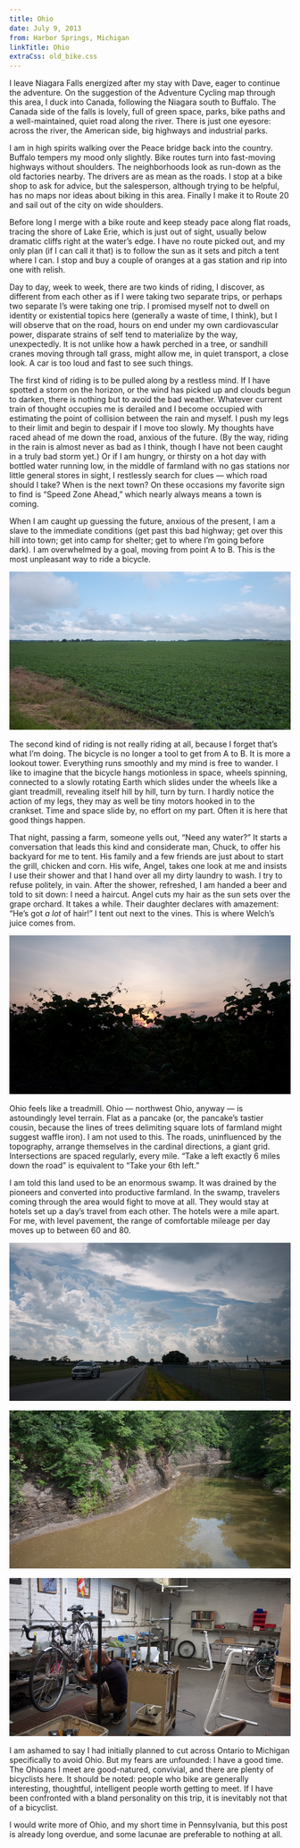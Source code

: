 ```yaml
---
title: Ohio
date: July 9, 2013
from: Harbor Springs, Michigan
linkTitle: Ohio
extraCss: old_bike.css
---
```


I leave Niagara Falls energized after my stay with Dave, eager to continue the
adventure. On the suggestion of the Adventure Cycling map through this area,
I duck into Canada, following the Niagara south to Buffalo. The Canada side of the
falls is lovely, full of green space, parks, bike paths and a well-maintained,
quiet road along the river. There is just one eyesore: across the river, the
American side, big highways and industrial parks.

I am in high spirits walking over the Peace bridge back into the country.
Buffalo tempers my mood only slightly. Bike routes turn into fast-moving
highways without shoulders. The neighborhoods look as run-down as the old
factories nearby. The drivers are as mean as the roads. I stop at a bike
shop to ask for advice, but the salesperson, although trying to be helpful, has
no maps nor ideas about biking in this area. Finally I make it to Route 20 and
sail out of the city on wide shoulders.

Before long I merge with a bike route and keep steady pace along flat roads,
tracing the shore of Lake Erie, which is just out of sight, usually below
dramatic cliffs right at the water’s edge. I have no route picked out, and my
only plan (if I can call it that) is to follow the sun as it sets and pitch a
tent where I can. I stop and buy a couple of oranges at a gas station and rip
into one with relish.

Day to day, week to week, there are two kinds of riding, I discover, as
different from each other as if I were taking two separate trips, or perhaps two
separate I’s were taking one trip. I promised myself not to dwell on identity or
existential topics here (generally a waste of time, I think), but I will observe
that on the road, hours on end under my own cardiovascular power, disparate
strains of self tend to materialize by the way, unexpectedly. It is not unlike
how a hawk perched in a tree, or sandhill cranes moving through tall grass,
might allow me, in quiet transport, a close look. A car is too loud and fast
to see such things.

The first kind of riding is to be pulled along by a restless mind. If I have
spotted a storm on the horizon, or the wind has picked up and clouds begun to
darken, there is nothing but to avoid the bad weather. Whatever current train of
thought occupies me is derailed and I become occupied with estimating the point of
collision between the rain and myself. I push my legs to their limit and begin
to despair if I move too slowly. My thoughts have raced ahead of me down the
road, anxious of the future. (By the way, riding in the rain is almost never as
bad as I think, though I have not been caught in a truly bad storm yet.) Or if
I am hungry, or thirsty on a hot day with bottled water running low, in the
middle of farmland with no gas stations nor little general stores in sight, I
restlessly search for clues — which road should I take? When is the next town?
On these occasions my favorite sign to find is “Speed Zone Ahead,” which nearly
always means a town is coming.

When I am caught up guessing the future, anxious of the present, I am a slave to
the immediate conditions (get past this bad highway; get over this hill into
town; get into camp for shelter; get to where I’m going before dark). I am
overwhelmed by a goal, moving from point A to B. This is the most unpleasant way
to ride a bicycle.

![\ ](/images/east/P1180227.jpg)

The second kind of riding is not really riding at all, because I forget that’s
what I’m doing. The bicycle is no longer a tool to get from A to B. It is
more a lookout tower. Everything runs smoothly and my mind is free to wander. I
like to imagine that the bicycle hangs motionless in space, wheels
spinning, connected to a slowly rotating Earth which slides under the wheels
like a giant treadmill, revealing itself hill by hill, turn by turn. I hardly
notice the action of my legs, they may as well be tiny motors hooked in to the
crankset. Time and space slide by, no effort on my part. Often it is here that
good things happen.

That night, passing a farm, someone yells out, “Need any water?” It starts a
conversation that leads this kind and considerate man, Chuck, to offer his
backyard for me to tent. His family and a few friends are just about to start
the grill, chicken and corn. His wife, Angel, takes one look at me and insists I
use their shower and that I hand over all my dirty laundry to wash. I try to
refuse politely, in vain. After the shower, refreshed, I am handed a beer and
told to sit down: I need a haircut. Angel cuts my hair as the sun sets over the
grape orchard. It takes a while. Their daughter declares with amazement: “He’s
got _a lot_ of hair!” I tent out next to the vines. This is where Welch’s juice
comes from.

![Morning sun over Welch’s grapes](/images/east/P1180177.jpg)

Ohio feels like a treadmill. Ohio — northwest Ohio, anyway — is astoundingly
level terrain. Flat as a pancake (or, the pancake’s tastier cousin, because the
lines of trees delimiting square lots of farmland might suggest waffle iron). I
am not used to this. The roads, uninfluenced by the topography, arrange
themselves in the cardinal directions, a giant grid. Intersections are spaced
regularly, every mile. “Take a left exactly 6 miles down the road” is equivalent
to “Take your 6th left.”

I am told this land used to be an enormous swamp. It was drained by the pioneers
and converted into productive farmland. In the swamp, travelers coming through
the area would fight to move at all. They would stay at hotels set up a day’s
travel from each other. The hotels were a mile apart. For me, with level
pavement, the range of comfortable mileage per day moves up to between 60 and
80.

![Clouds over Ohio](/images/east/P1180232.jpg)

![A river cuts through flat sedimentary layers](/images/east/P1180212.jpg)

![Bike tune-up at the Ohio City Bike Coop](/images/east/P1180210.jpg)

I am ashamed to say I had initially planned to cut across Ontario to Michigan
specifically to avoid Ohio. But my fears are unfounded: I have a good time. The
Ohioans I meet are good-natured, convivial, and there are plenty of bicyclists
here. It should be noted: people who bike are generally interesting, thoughtful,
intelligent people worth getting to meet. If I have been confronted with a bland
personality on this trip, it is inevitably not that of a
bicyclist.

I would write more of Ohio, and my short time in Pennsylvania, but this post is
already long overdue, and some lacunae are preferable to nothing at all.
